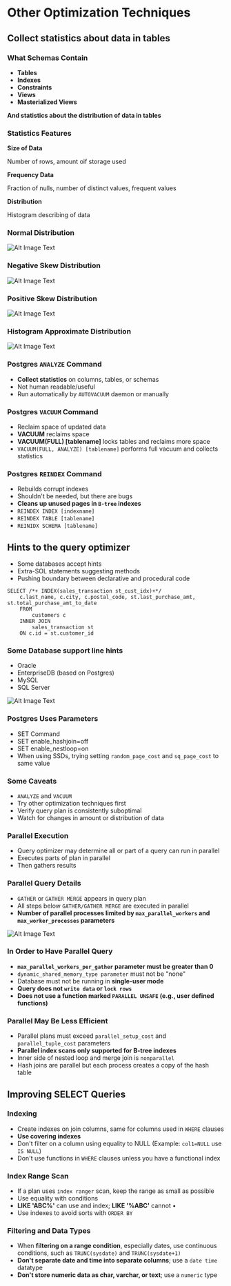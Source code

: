 # Other Optimization Techniques

## Collect statistics about data in tables

### What Schemas Contain

* **Tables**
* **Indexes**
* **Constraints**
* **Views**
* **Masterialized Views**

**And statistics about the distribution of data in tables** 

### Statistics Features

**Size of Data**

Number of rows, amount oif storage used


**Frequency Data**

Fraction of nulls, number of distinct values, frequent values

**Distribution**

Histogram describing of data


### Normal Distribution

![Alt Image Text](images/7_1.png "body image") 

### Negative Skew Distribution

![Alt Image Text](images/7_2.png "body image") 

### Positive Skew Distribution

![Alt Image Text](images/7_3.png "body image") 

### Histogram Approximate Distribution

![Alt Image Text](images/7_4.png "body image") 


### Postgres `ANALYZE` Command 

* **Collect statistics** on columns, tables, or schemas 
* Not human readable/useful 
* Run automatically by `AUTOVACUUM` daemon or manually 


### Postgres `VACUUM` Command 

* Reclaim space of updated data 
* **VACUUM** reclaims space 
* **VACUUM(FULL) [tablename]** locks tables and reclaims more space 
* `VACUUM(FULL, ANALYZE) [tablename]` performs full vacuum and collects statistics

### Postgres `REINDEX` Command 

* Rebuilds corrupt indexes 
* Shouldn't be needed, but there are bugs 
* **Cleans up unused pages in `B-tree` indexes** 
* `REINDEX INDEX [indexname]` 
* `REINDEX TABLE [tablename]` 
* `REINIDX SCHEMA [tablename]`

 
## Hints to the query optimizer

* Some databases accept hints 
* Extra-SOL statements suggesting methods 
* Pushing boundary between declarative and procedural code 


```
SELECT /*+ INDEX(sales_transaction st_cust_idx)+*/ 
	c.last_name, c.city, c.postal_code, st.last_purchase_amt, st.total_purchase_amt_to_date 
	FROM 
		customers c 
	INNER JOIN 
		sales_transaction st 
	ON c.id = st.customer_id 
```

### Some Database support line hints

* Oracle 
* EnterpriseDB (based on Postgres) 
* MySQL 
* SQL Server 

![Alt Image Text](images/7_5.png "body image") 

### Postgres Uses Parameters

* SET Command
* SET enable_hashjoin=off
* SET enable_nestloop=on
* When using SSDs, trying setting `random_page_cost` and `sq_page_cost` to same value


### Some Caveats

* `ANALYZE` and `VACUUM` 
* Try other optimization techniques first 
* Verify query plan is consistently suboptimal 
* Watch for changes in amount or distribution of data 

### Parallel Execution 

* Query optimizer may determine all or part of a query can run in parallel 
* Executes parts of plan in parallel 
* Then gathers results 

### Parallel Query Details 

* `GATHER` or `GATHER MERGE` appears in query plan 
* All steps below `GATHER/GATHER MERGE` are executed in parallel 
* **Number of parallel processes limited by `max_parallel_workers` and `max_worker_processes` parameters** 

![Alt Image Text](images/7_6.png "body image") 

### In Order to Have Parallel Query 

* **`max_parallel_workers_per_gather` parameter must be greater than 0** 
* `dynamic_shared_memory_type parameter` must not be "none" 
* Database must not be running in **single-user mode**
* **Query does not `write data` or `lock rows`**
* **Does not use a function marked `PARALLEL UNSAFE` (e.g., user defined functions)**

### Parallel May Be Less Efficient 

* Parallel plans must exceed `parallel_setup_cost` and `parallel_tuple_cost` parameters 
* **Parallel index scans only supported for B-tree indexes** 
* Inner side of nested loop and merge join is `nonparallel` 
* Hash joins are parallel but each process creates a copy of the hash table 
 
## Improving SELECT Queries

### Indexing

* Create indexes on join columns, same for columns used in `WHERE` clauses 
* **Use covering indexes** 
* Don't filter on a column using equality to NULL (Example: `col1=NULL` use `IS NULL`) 
* Don't use functions in `WHERE` clauses unless you have a functional index 


### Index Range Scan
 
* If a plan uses `index ranger` scan, keep the range as small as possible 
* Use equality with conditions 
* **LIKE 'ABC%'** can use and index; **LIKE '%ABC'** cannot •
* Use indexes to avoid sorts with `ORDER BY`


### Filtering and Data Types 

* When **filtering on a range condition**, especially dates, use continuous conditions, such as `TRUNC(sysdate)` and `TRUNC(sysdate+1)` 
* **Don't separate date and time into separate columns**; use a `date time` datatype 
* **Don't store numeric data as char, varchar, or text**; use a `numeric` type 

